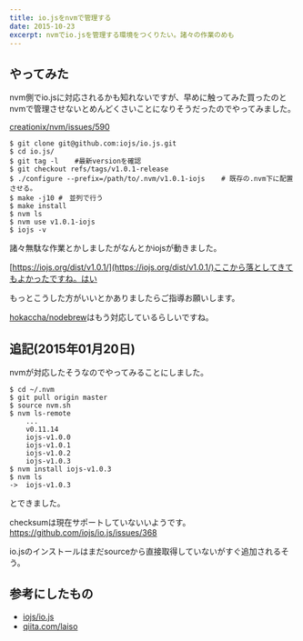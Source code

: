 ```yaml
---
title: io.jsをnvmで管理する
date: 2015-10-23
excerpt: nvmでio.jsを管理する環境をつくりたい。諸々の作業のめも
---
```


## やってみた

nvm側でio.jsに対応されるかも知れないですが、早めに触ってみた買ったのとnvmで管理させないとめんどくさいことになりそうだったのでやってみました。

[creationix/nvm/issues/590](https://github.com/creationix/nvm/issues/590)


```
$ git clone git@github.com:iojs/io.js.git
$ cd io.js/
$ git tag -l	#最新versionを確認
$ git checkout refs/tags/v1.0.1-release
$ ./configure --prefix=/path/to/.nvm/v1.0.1-iojs	# 既存の.nvm下に配置させる。
$ make -j10	#　並列で行う
$ make install
$ nvm ls
$ nvm use v1.0.1-iojs
$ iojs -v
```

諸々無駄な作業とかしましたがなんとかiojsが動きました。

[https://iojs.org/dist/v1.0.1/](https://iojs.org/dist/v1.0.1/)ここから落としてきてもよかったですね。はい

もっとこうした方がいいとかありましたらご指導お願いします。

[hokaccha/nodebrew](https://github.com/hokaccha/nodebrew)はもう対応しているらしいですね。

## 追記(2015年01月20日)
nvmが対応したそうなのでやってみることにしました。

```
$ cd ~/.nvm
$ git pull origin master
$ source nvm.sh
$ nvm ls-remote
	...
    v0.11.14
    iojs-v1.0.0
    iojs-v1.0.1
    iojs-v1.0.2
    iojs-v1.0.3
$ nvm install iojs-v1.0.3
$ nvm ls
->  iojs-v1.0.3
```
とできました。

checksumは現在サポートしていないいようです。
https://github.com/iojs/io.js/issues/368

io.jsのインストールはまだsourceから直接取得していないがすぐ追加されるそう。


## 参考にしたもの

- [iojs/io.js](https://github.com/iojs/io.js)
- [qiita.com/laiso](http://qiita.com/laiso/items/b3e543f85679928caec4)
